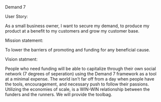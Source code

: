 Demand 7

User Story:

As a small business owner, I want to secure my demand, to produce my product at a benefit to my customers and grow my customer base.

Mission statement:

To lower the barriers of promoting and funding for any beneficial cause.

Vision statment:

People who need funding will be able to capitalize through their own social network (7 degrees of seperation) using the Demand 7 framework as a tool at a minimal expense.  The world isn't far off from a day when people have the tools, encouragement, and necessary push to follow their passions. Utilizing the economies of scale, is a WIN-WIN relationship between the funders and the runners.  We will provide the toolbag.




